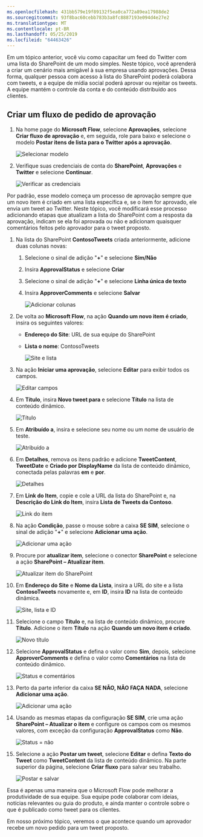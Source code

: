 ```yaml
---
ms.openlocfilehash: 431bb579e19f89132f5ea0ca772a89ea17988de2
ms.sourcegitcommit: 93f8bac60cebb783b3a8fc8887193e094d4e27e2
ms.translationtype: MT
ms.contentlocale: pt-BR
ms.lasthandoff: 05/25/2019
ms.locfileid: "64463426"
---
```

Em um tópico anterior, você viu como capacitar um feed do Twitter com uma lista do SharePoint de um modo simples. Neste tópico, você aprenderá a criar um cenário mais amigável à sua empresa usando aprovações. Dessa forma, qualquer pessoa com acesso à lista do SharePoint poderá colabora com tweets, e a equipe de mídia social poderá aprovar ou rejeitar os tweets. A equipe mantém o controle da conta e do conteúdo distribuído aos clientes. 

## <a name="create-an-approval-request-flow"></a>Criar um fluxo de pedido de aprovação
1. Na home page do **Microsoft Flow**, selecione **Aprovações**, selecione **Criar fluxo de aprovação** e, em seguida, role para baixo e selecione o modelo **Postar itens de lista para o Twitter após a aprovação**. 
   
    ![Selecionar modelo](./media/learning-approval-center/create-approval.png)
2. Verifique suas credenciais de conta do **SharePoint**, **Aprovações** e **Twitter** e selecione **Continuar**. 
   
    ![Verificar as credenciais](./media/learning-approval-center/verify-credentials.png)

Por padrão, esse modelo começa um processo de aprovação sempre que um novo item é criado em uma lista específica e, se o item for aprovado, ele envia um tweet ao Twitter. Neste tópico, você modificará esse processo adicionando etapas que atualizam a lista do SharePoint com a resposta da aprovação, indicam se ela foi aprovada ou não e adicionam quaisquer comentários feitos pelo aprovador para o tweet proposto. 

1. Na lista do SharePoint **ContosoTweets** criada anteriormente, adicione duas colunas novas:
   
   1. Selecione o sinal de adição "**+**" e selecione **Sim/Não**
   2. Insira **ApprovalStatus** e selecione **Criar**
   3. Selecione o sinal de adição "**+**" e selecione **Linha única de texto**
   4. Insira **ApproverComments** e selecione **Salvar**
      
      ![Adicionar colunas](./media/learning-approval-center/new-columns.png)
2. De volta ao **Microsoft Flow**, na ação **Quando um novo item é criado**, insira os seguintes valores:
   
   * **Endereço do Site**: URL de sua equipe do SharePoint
   * **Lista o nome**: ContosoTweets
     
     ![Site e lista](./media/learning-approval-center/site-address.png)
3. Na ação **Iniciar uma aprovação**, selecione **Editar** para exibir todos os campos. 
   
    ![Editar campos](./media/learning-approval-center/edit-all-fields.png)
4. Em **Título**, insira **Novo tweet para** e selecione **Título** na lista de conteúdo dinâmico. 
   
    ![Título](./media/learning-approval-center/tweet-title.png)
5. Em **Atribuído a**, insira e selecione seu nome ou um nome de usuário de teste. 
   
    ![Atribuído a](./media/learning-approval-center/tweet-assigned-to.png)
6. Em **Detalhes**, remova os itens padrão e adicione **TweetContent**, **TweetDate** e **Criado por DisplayName** da lista de conteúdo dinâmico, conectada pelas palavras **em** e **por**. 
   
    ![Detalhes](./media/learning-approval-center/tweet-details.png)
7. Em **Link do Item**, copie e cole a URL da lista do SharePoint e, na **Descrição do Link do Item**, insira **Lista de Tweets da Contoso**. 
   
    ![Link do item](./media/learning-approval-center/tweet-item-link.png)
8. Na ação **Condição**, passe o mouse sobre a caixa **SE SIM**, selecione o sinal de adição "**+**" e selecione **Adicionar uma ação**. 
   
    ![Adicionar uma ação](./media/learning-approval-center/add-an-action.png)
9. Procure por **atualizar item**, selecione o conector **SharePoint** e selecione a ação **SharePoint – Atualizar item**.
   
    ![Atualizar item do SharePoint](./media/learning-approval-center/update-item.png)
10. Em **Endereço do Site** e **Nome da Lista**, insira a URL do site e a lista **ContosoTweets** novamente e, em **ID**, insira **ID**  na lista de conteúdo dinâmica. 
    
     ![Site, lista e ID](./media/learning-approval-center/address-list-id.png)
11. Selecione o campo **Título** e, na lista de conteúdo dinâmico, procure **Título**. Adicione o item **Título** na ação **Quando um novo item é criado**. 
    
     ![Novo título](./media/learning-approval-center/add-title.png)
12. Selecione **ApprovalStatus** e defina o valor como **Sim**, depois, selecione **ApproverComments** e defina o valor como **Comentários** na lista de conteúdo dinâmico. 
    
     ![Status e comentários](./media/learning-approval-center/approver-status.png)
13. Perto da parte inferior da caixa **SE NÃO, NÃO FAÇA NADA**, selecione **Adicionar uma ação**.
    
     ![Adicionar uma ação](./media/learning-approval-center/add-a-no-action.png)
14. Usando as mesmas etapas da configuração **SE SIM**, crie uma ação **SharePoint – Atualizar o item** e configure os campos com os mesmos valores, com exceção da configuração  **ApprovalStatus** como **Não**. 
    
     ![Status = não](./media/learning-approval-center/status-no.png)
15. Selecione a ação **Postar um tweet**, selecione **Editar** e defina **Texto do Tweet** como **TweetContent** da lista de conteúdo dinâmico.  Na parte superior da página, selecione **Criar fluxo** para salvar seu trabalho. 
    
     ![Postar e salvar](./media/learning-approval-center/post-tweet.png)

Essa é apenas uma maneira que o Microsoft Flow pode melhorar a produtividade de sua equipe. Sua equipe pode colaborar com ideias, notícias relevantes ou guia do produto, e ainda manter o controle sobre o que é publicado como tweet para os clientes.

Em nosso próximo tópico, veremos o que acontece quando um aprovador recebe um novo pedido para um tweet proposto. 

